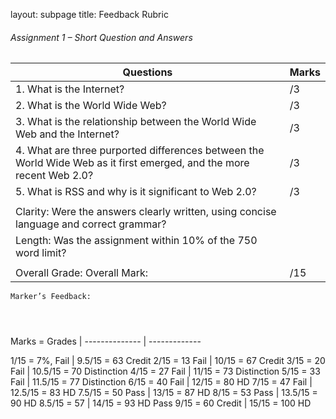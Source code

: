layout: subpage
title: Feedback Rubric

###### Assignment 1 – Short Question and Answers

Questions                                                                  | Marks           
-------------------------------------------------------------------------- | ----------------
1. What is the Internet?                                                   |     /3    
2. What is the World Wide Web?                                             |     /3
3. What is the relationship between the World Wide Web and the Internet?   |     /3
4. What are three purported differences between the World Wide Web as it first emerged, and the more recent Web 2.0? |    /3
5. What is RSS and why is it significant to Web 2.0?                       |     /3
                                                                           |                           
Clarity: Were the answers clearly written, using concise language and correct grammar?   | 
Length: Was the assignment within 10% of the 750 word limit?                             |    
                                         |            
Overall Grade:                           Overall Mark:                     |     /15 


```
Marker’s Feedback:




```


Marks = Grades |
-------------- | -------------

1/15 = 7%, Fail     | 9.5/15 = 63 Credit 
2/15 = 13 Fail      | 10/15 = 67 Credit
3/15 = 20 Fail      | 10.5/15 = 70 Distinction
4/15 = 27 Fail      | 11/15 = 73 Distinction
5/15 = 33 Fail      | 11.5/15 = 77 Distinction
6/15 = 40 Fail      | 12/15 = 80 HD
7/15 = 47 Fail      | 12.5/15 = 83 HD
7.5/15 = 50 Pass    | 13/15 = 87 HD
8/15 = 53 Pass      | 13.5/15 = 90 HD
8.5/15 = 57         | 14/15 = 93 HD
Pass 9/15 = 60 Credit | 15/15 = 100 HD


 
 
 
 

 
 
 
 
